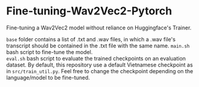 # Fine-tuning-Wav2Vec2-Pytorch
Fine-tuning a Wav2Vec2 model without reliance on Huggingface's Trainer.

```base``` folder contains a list of .txt and .wav files, in which a .wav file's transcript should be contained in the .txt file with the same name.
```main.sh``` bash script to fine-tune the model.<br>
```eval.sh``` bash script to evaluate the trained checkpoints on an evaluation dataset.
By default, this repository use a default Vietnamese checkpoint as in ```src/train_util.py```. Feel free to change the checkpoint depending on the language/model to be fine-tuned.
